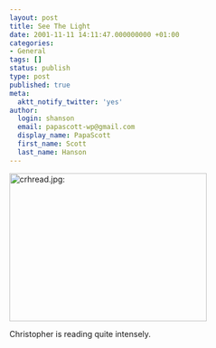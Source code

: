 ```yaml
---
layout: post
title: See The Light
date: 2001-11-11 14:11:47.000000000 +01:00
categories:
- General
tags: []
status: publish
type: post
published: true
meta:
  aktt_notify_twitter: 'yes'
author:
  login: shanson
  email: papascott-wp@gmail.com
  display_name: PapaScott
  first_name: Scott
  last_name: Hanson
---
```

<p><img src="https://res.cloudinary.com/papascott/image/upload/wordpress/wp-content/uploads/2001/11/crhread.jpg" height="262" width="349" border="0" alt="crhread.jpg: " /></p>
<p>Christopher is reading quite intensely.</p>
